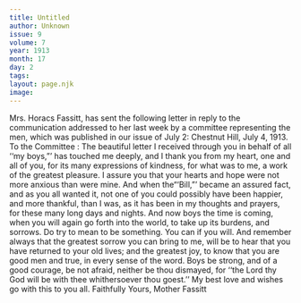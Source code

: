 ```yaml
---
title: Untitled
author: Unknown
issue: 9
volume: 7
year: 1913
month: 17
day: 2
tags:
layout: page.njk
image:
---
```

Mrs. Horacs Fassitt, has sent the following letter in reply to the communication addressed to her last week by a committee representing the men, which was published in our issue of July 2:    Chestnut Hill,    July 4, 1913.    To the Committee :    The beautiful letter I received through you in behalf of all ‘‘my boys,”’ has touched me deeply, and I thank you from my heart, one and all of you, for its many expressions of kindness, for what was to me, a work of the greatest pleasure. I assure you that your hearts and hope were not more anxious than were mine. And when the“‘Bill,”’ became an assured fact, and as you all wanted it, not one of you could possibly have been happier, and more thankful, than I was, as it has been in my thoughts and prayers, for these many long days and nights. And now boys the time is coming, when you will again go forth into the world, to take up its burdens, and sorrows. Do try to mean to be something. You can if you will. And remember always that the greatest sorrow you can bring to me, will be to hear that you have returned to your old lives; and the greatest joy, to know that you are good men and true, in every sense of the word. Boys be strong, and of a good courage, be not afraid, neither be thou dismayed, for ‘‘the Lord thy God will be with thee whithersoever thou goest.’’ My best love and wishes go with this to you all.    Faithfully Yours,    Mother Fassitt




